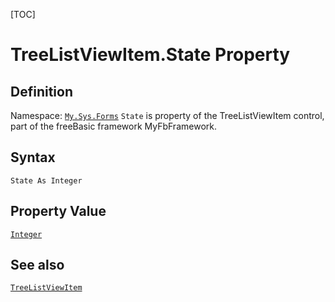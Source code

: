 [TOC]
# TreeListViewItem.State Property

## Definition
Namespace: [`My.Sys.Forms`](My.Sys.Forms.md)
`State` is property of the TreeListViewItem control, part of the freeBasic framework MyFbFramework.
## Syntax
```freeBasic
State As Integer
```
## Property Value
[`Integer`]("https://www.freebasic.net/wiki/KeyPgInteger")
## See also
[`TreeListViewItem`](TreeListViewItem.md)
